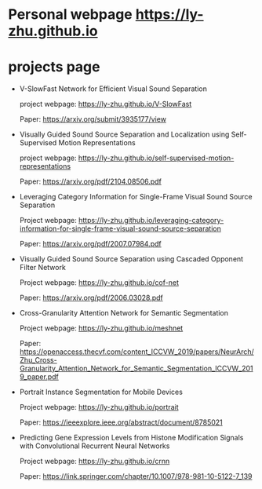 # Personal webpage   https://ly-zhu.github.io
# projects page

* V-SlowFast Network for Efficient Visual Sound Separation

  project webpage: https://ly-zhu.github.io/V-SlowFast

  Paper: https://arxiv.org/submit/3935177/view


* Visually Guided Sound Source Separation and Localization using Self-Supervised Motion Representations

  project webpage: https://ly-zhu.github.io/self-supervised-motion-representations

  Paper: https://arxiv.org/pdf/2104.08506.pdf 


* Leveraging Category Information for Single-Frame Visual Sound Source Separation

  Project webpage: https://ly-zhu.github.io/leveraging-category-information-for-single-frame-visual-sound-source-separation

  Paper: https://arxiv.org/pdf/2007.07984.pdf


* Visually Guided Sound Source Separation using Cascaded Opponent Filter Network

  Project webpage: https://ly-zhu.github.io/cof-net
  
  Paper: https://arxiv.org/pdf/2006.03028.pdf
  

* Cross-Granularity Attention Network for Semantic Segmentation

  Project webpage: https://ly-zhu.github.io/meshnet

  Paper: https://openaccess.thecvf.com/content_ICCVW_2019/papers/NeurArch/Zhu_Cross-Granularity_Attention_Network_for_Semantic_Segmentation_ICCVW_2019_paper.pdf


* Portrait Instance Segmentation for Mobile Devices

  Project webpage: https://ly-zhu.github.io/portrait

  Paper: https://ieeexplore.ieee.org/abstract/document/8785021

* Predicting Gene Expression Levels from Histone Modification Signals with Convolutional Recurrent Neural Networks

  Project webpage: https://ly-zhu.github.io/crnn

  Paper: https://link.springer.com/chapter/10.1007/978-981-10-5122-7_139
